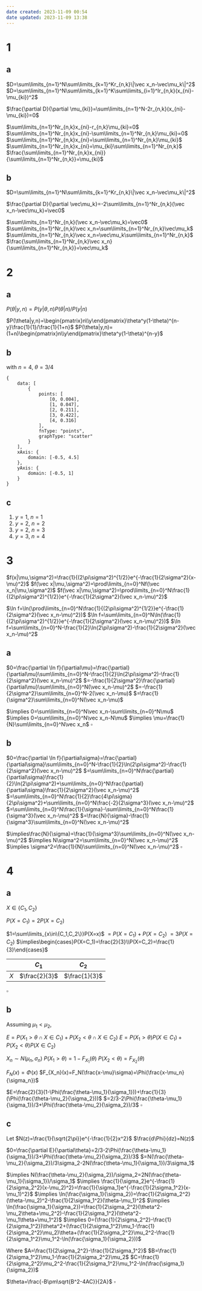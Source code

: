 ```yaml
---
date created: 2023-11-09 00:54
date updated: 2023-11-09 13:38
---
```


# 1

## a

$D=\sum\limits_{n=1}^N\sum\limits_{k=1}^Kr_{n,k}\|\vec x_n-\vec\mu_k\|^2$
$D=\sum\limits_{n=1}^N\sum\limits_{k=1}^K\sum\limits_{i=1}^Ir_{n,k}(x_{ni}-\mu_{ki})^2$

$\frac{\partial D}{\partial \mu_{ki}}=\sum\limits_{n=1}^N-2r_{n,k}(x_{ni}-\mu_{ki})=0$

$\sum\limits_{n=1}^Nr_{n,k}x_{ni}-r_{n,k}\mu_{ki}=0$
$\sum\limits_{n=1}^Nr_{n,k}x_{ni}-\sum\limits_{n=1}^Nr_{n,k}\mu_{ki}=0$
$\sum\limits_{n=1}^Nr_{n,k}x_{ni}=\sum\limits_{n=1}^Nr_{n,k}\mu_{ki}$
$\sum\limits_{n=1}^Nr_{n,k}x_{ni}=\mu_{ki}\sum\limits_{n=1}^Nr_{n,k}$
$\frac{\sum\limits_{n=1}^Nr_{n,k}x_{ni}}{\sum\limits_{n=1}^Nr_{n,k}}=\mu_{ki}$

## b

$D=\sum\limits_{n=1}^N\sum\limits_{k=1}^Kr_{n,k}\|\vec x_n-\vec\mu_k\|^2$

$\frac{\partial D}{\partial \vec\mu_k}=-2\sum\limits_{n=1}^Nr_{n,k}(\vec x_n-\vec\mu_k)=\vec0$

$\sum\limits_{n=1}^Nr_{n,k}(\vec x_n-\vec\mu_k)=\vec0$
$\sum\limits_{n=1}^Nr_{n,k}\vec x_n=\sum\limits_{n=1}^Nr_{n,k}\vec\mu_k$
$\sum\limits_{n=1}^Nr_{n,k}\vec x_n=\vec\mu_k\sum\limits_{n=1}^Nr_{n,k}$
$\frac{\sum\limits_{n=1}^Nr_{n,k}\vec x_n}{\sum\limits_{n=1}^Nr_{n,k}}=\vec\mu_k$

# 2

## a

$P(\theta|y,n)= P(y|\theta,n)P(\theta|n)/P(y|n)$

$P(\theta|y,n)=\begin{pmatrix}n\\y\end{pmatrix}\theta^y(1-\theta)^{n-y}\frac{1}{1}/\frac{1}{1+n}$
$P(\theta|y,n)=(1+n)\begin{pmatrix}n\\y\end{pmatrix}\theta^y(1-\theta)^{n-y}$

## b

with $n=4$, $\theta=3/4$

```function-plot
{
	data: [
		{
			points: [
				[0, 0.004],
				[1, 0.047],
				[2, 0.211],
				[3, 0.422],
				[4, 0.316]
			],
			fnType: "points",
			graphType: "scatter"
		}
	],
	xAxis: {
		domain: [-0.5, 4.5]
	},
	yAxis: {
		domain: [-0.5, 1]
	}
}
```

## c

1. $y=1$, $n=1$
2. $y=2$, $n=2$
3. $y=2$, $n=3$
4. $y=3$, $n=4$

# 3

$f(x|\mu,\sigma^2)=\frac{1}{(2\pi\sigma^2)^{1/2}}e^{-\frac{1}{2\sigma^2}(x-\mu)^2}$
$f(\vec x|\mu,\sigma^2)=\prod\limits_{n=0}^Nf(\vec x_n|\mu,\sigma^2)$
$f(\vec x|\mu,\sigma^2)=\prod\limits_{n=0}^N\frac{1}{(2\pi\sigma^2)^{1/2}}e^{-\frac{1}{2\sigma^2}(\vec x_n-\mu)^2}$

$\ln f=\ln(\prod\limits_{n=0}^N\frac{1}{(2\pi\sigma^2)^{1/2}}e^{-\frac{1}{2\sigma^2}(\vec x_n-\mu)^2})$
$\ln f=\sum\limits_{n=0}^N\ln(\frac{1}{(2\pi\sigma^2)^{1/2}}e^{-\frac{1}{2\sigma^2}(\vec x_n-\mu)^2})$
$\ln f=\sum\limits_{n=0}^N-\frac{1}{2}\ln(2\pi\sigma^2)-\frac{1}{2\sigma^2}(\vec x_n-\mu)^2$

## a

$0=\frac{\partial \ln f}{\partial\mu}=\frac{\partial}{\partial\mu}\sum\limits_{n=0}^N-\frac{1}{2}\ln(2\pi\sigma^2)-\frac{1}{2\sigma^2}(\vec x_n-\mu)^2$
$=-\frac{1}{2\sigma^2}\frac{\partial}{\partial\mu}\sum\limits_{n=0}^N(\vec x_n-\mu)^2$
$=-\frac{1}{2\sigma^2}\sum\limits_{n=0}^N-2(\vec x_n-\mu)$
$=\frac{1}{\sigma^2}\sum\limits_{n=0}^N(\vec x_n-\mu)$

$\implies 0=\sum\limits_{n=0}^N\vec x_n-\sum\limits_{n=0}^N\mu$
$\implies 0=\sum\limits_{n=0}^N\vec x_n-N\mu$
$\implies \mu=\frac{1}{N}\sum\limits_{n=0}^N\vec x_n$
$\square$

## b

$0=\frac{\partial \ln f}{\partial\sigma}=\frac{\partial}{\partial\sigma}\sum\limits_{n=0}^N-\frac{1}{2}\ln(2\pi\sigma^2)-\frac{1}{2\sigma^2}(\vec x_n-\mu)^2$
$=\sum\limits_{n=0}^N\frac{\partial}{\partial\sigma}\frac{1}{2}\ln(2\pi\sigma^2)+\sum\limits_{n=0}^N\frac{\partial}{\partial\sigma}\frac{1}{2\sigma^2}(\vec x_n-\mu)^2$
$=\sum\limits_{n=0}^N\frac{1}{2}\frac{4\pi\sigma}{2\pi\sigma^2}+\sum\limits_{n=0}^N\frac{-2}{2\sigma^3}(\vec x_n-\mu)^2$
$=\sum\limits_{n=0}^N\frac{1}{\sigma}-\sum\limits_{n=0}^N\frac{1}{\sigma^3}(\vec x_n-\mu)^2$
$=\frac{N}{\sigma}-\frac{1}{\sigma^3}\sum\limits_{n=0}^N(\vec x_n-\mu)^2$

$\implies\frac{N}{\sigma}=\frac{1}{\sigma^3}\sum\limits_{n=0}^N(\vec x_n-\mu)^2$
$\implies N\sigma^2=\sum\limits_{n=0}^N(\vec x_n-\mu)^2$
$\implies \sigma^2=\frac{1}{N}\sum\limits_{n=0}^N(\vec x_n-\mu)^2$
$\square$

# 4

## a

$X\in\{C_1,C_2\}$

$P(X=C_1)=2P(X=C_2)$

$1=\sum\limits_{x\in\{C_1,C_2\}}P(X=x)$
$=P(X=C_1)+P(X=C_2)$
$=3P(X=C_2)$
$\implies\begin{cases}P(X=C_1)=\frac{2}{3}\\P(X=C_2)=\frac{1}{3}\end{cases}$

|     | $C_1$         | $C_2$         |
| --- | ------------- | ------------- |
| $X$ | $\frac{2}{3}$ | $\frac{1}{3}$ |
$\square$

## b

Assuming $\mu_1<\mu_2$,

$E=P(X_1>\theta\cap X\in C_1)+P(X_2<\theta\cap X\in C_2)$
$E=P(X_1>\theta)P(X\in C_1)+P(X_2<\theta)P(X\in C_2)$

$X_n\sim N(\mu_n,\sigma_n)$
$P(X_1>\theta)=1-F_{X_1}(\theta)$
$P(X_2<\theta)=F_{X_2}(\theta)$

$F_N(x)=\Phi(x)$
$F_{X_n}(x)=F_N(\frac{x-\mu}\sigma)=\Phi(\frac{x-\mu_n}{\sigma_n})$

$E=\frac{2}{3}(1-\Phi(\frac{\theta-\mu_1}{\sigma_1}))+\frac{1}{3}(\Phi(\frac{\theta-\mu_2}{\sigma_2}))$
$=2/3-2\Phi(\frac{\theta-\mu_1}{\sigma_1})/3+\Phi(\frac{\theta-\mu_2}{\sigma_2})/3$
$\square$

## c

Let $N(z)=\frac{1}{\sqrt{2\pi}}e^{-\frac{1}{2}x^2}$
$\frac{d\Phi}{dz}=N(z)$

$0=\frac{\partial E}{\partial\theta}=2/3-2\Phi(\frac{\theta-\mu_1}{\sigma_1})/3+\Phi(\frac{\theta-\mu_2}{\sigma_2})/3$
$=N(\frac{\theta-\mu_2}{\sigma_2})/3\sigma_2-2N(\frac{\theta-\mu_1}{\sigma_1})/3\sigma_1$

$\implies N(\frac{\theta-\mu_2}{\sigma_2})/\sigma_2=2N(\frac{\theta-\mu_1}{\sigma_1})/\sigma_1$
$\implies \frac{1}{\sigma_2}e^{-\frac{1}{2\sigma_2^2}(x-\mu_2)^2}=\frac{1}{\sigma_1}e^{-\frac{1}{2\sigma_1^2}(x-\mu_1)^2}$
$\implies \ln(\frac{\sigma_1}{\sigma_2})=\frac{1}{2\sigma_2^2}(\theta-\mu_2)^2-\frac{1}{2\sigma_1^2}(\theta-\mu_1)^2$
$\implies \ln(\frac{\sigma_1}{\sigma_2})=\frac{1}{2\sigma_2^2}(\theta^2-\mu_2\theta+\mu_2^2)-\frac{1}{2\sigma_1^2}(\theta^2-\mu_1\theta+\mu_1^2)$
$\implies 0=(\frac{1}{2\sigma_2^2}-\frac{1}{2\sigma_1^2})\theta^2+(\frac{1}{2\sigma_1^2}\mu_1-\frac{1}{2\sigma_2^2}\mu_2)\theta+(\frac{1}{2\sigma_2^2}\mu_2^2-\frac{1}{2\sigma_1^2}\mu_1^2-\ln(\frac{\sigma_1}{\sigma_2}))$

Where
$A=\frac{1}{2\sigma_2^2}-\frac{1}{2\sigma_1^2}$
$B=\frac{1}{2\sigma_1^2}\mu_1-\frac{1}{2\sigma_2^2}\mu_2$
$C=\frac{1}{2\sigma_2^2}\mu_2^2-\frac{1}{2\sigma_1^2}\mu_1^2-\ln(\frac{\sigma_1}{\sigma_2})$

$\theta=\frac{-B\pm\sqrt{B^2-4AC}}{2A}$
$\square$
